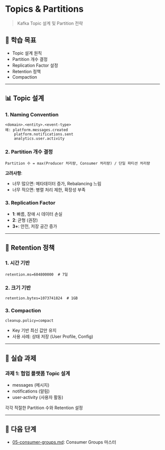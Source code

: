 # Topics & Partitions

> Kafka Topic 설계 및 Partition 전략

## 🎯 학습 목표
- Topic 설계 원칙
- Partition 개수 결정
- Replication Factor 설정
- Retention 정책
- Compaction

---

## 📊 Topic 설계

### 1. Naming Convention
```
<domain>.<entity>.<event-type>
예: platform.messages.created
    platform.notifications.sent
    analytics.user.activity
```

### 2. Partition 개수 결정
```
Partition 수 = max(Producer 처리량, Consumer 처리량) / 단일 파티션 처리량
```

**고려사항**:
- 너무 많으면: 메타데이터 증가, Rebalancing 느림
- 너무 적으면: 병렬 처리 제한, 확장성 부족

### 3. Replication Factor
- **1**: 빠름, 장애 시 데이터 손실
- **2**: 균형 (권장)
- **3+**: 안전, 저장 공간 증가

---

## 🔄 Retention 정책

### 1. 시간 기반
```properties
retention.ms=604800000  # 7일
```

### 2. 크기 기반
```properties
retention.bytes=1073741824  # 1GB
```

### 3. Compaction
```properties
cleanup.policy=compact
```
- Key 기반 최신 값만 유지
- 사용 사례: 상태 저장 (User Profile, Config)

---

## 🧪 실습 과제

### 과제 1: 협업 플랫폼 Topic 설계
- messages (메시지)
- notifications (알림)
- user-activity (사용자 활동)

각각 적절한 Partition 수와 Retention 설정

---

## 🔄 다음 단계
- [05-consumer-groups.md](./05-consumer-groups.md): Consumer Groups 마스터

